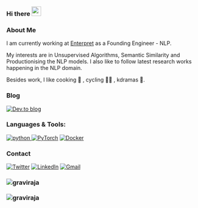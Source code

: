 ### Hi there <img src="https://raw.githubusercontent.com/MartinHeinz/MartinHeinz/master/wave.gif" width="25px">

<h3>About Me</h3>

I am currently working at [Enterpret](https://www.enterpret.com/) as a Founding Engineer - NLP.

My interests are in Unsupervised Algorithms, Semantic Similarity and Productionising the NLP models. I also like to follow latest research works happening in the NLP domain.

Besides work, I like cooking 🥘 , cycling 🚴‍♀️ , kdramas 🎥.


<h3 align="left"> Blog </h3>
 <a href="https://www.ravirajag.dev" target="_blank"><img alt="Dev.to blog" src="https://img.shields.io/badge/dev.to-0A0A0A?style=for-the-badge&logo=dev.to&logoColor=white" ></a>

  
<h3 align="left">Languages & Tools:</h3>

<p align="left">

<a href="https://www.python.org" target="_blank"> <img src="https://img.shields.io/badge/Python-14354C?style=for-the-badge&logo=python&logoColor=white" alt="python" /> </a>
<a href="https://pytorch.org/" target="_blank"> <img alt="PyTorch" src="https://img.shields.io/badge/PyTorch-%23EE4C2C.svg?style=for-the-badge&logo=PyTorch&logoColor=white" /></a>
<a href="https://www.docker.com/" target="_blank"> <img alt="Docker" src="https://img.shields.io/badge/docker-%230db7ed.svg?style=for-the-badge&logo=docker&logoColor=white"/></a>
  
</p>


<h3>Contact</h3>
<p>
<p>
  <a href="https://twitter.com/raviraja_ganta" target="_blank"><img alt="Twitter" src="https://img.shields.io/badge/twitter-%231DA1F2.svg?&style=for-the-badge&logo=twitter&logoColor=white" /></a> 
  <a href="https://www.linkedin.com/in/ravirajag/" target="_blank"><img alt="LinkedIn" src="https://img.shields.io/badge/linkedin-%230077B5.svg?&style=for-the-badge&logo=linkedin&logoColor=white" /></a>
  <a href="mailto:raviraja.ghanta@gmail.com"> <img alt="Gmail" src="https://img.shields.io/badge/Gmail-D14836?style=for-the-badge&logo=gmail&logoColor=white" />
     </a>
</p>

<h3>
<img align="left" src="https://github-readme-stats.vercel.app/api/top-langs/?username=graviraja&layout=compact&hide=html&theme=onedark" alt="graviraja" />
</h3>
<br />
<h3>
<img align="left" src="https://github-readme-stats.vercel.app/api?username=graviraja&show_icons=true&theme=onedark" alt="graviraja" />
</h3>

<!--
**graviraja/graviraja** is a ✨ _special_ ✨ repository because its `README.md` (this file) appears on your GitHub profile.

Here are some ideas to get you started:

- 🔭 I’m currently working on ...
- 🌱 I’m currently learning ...
- 👯 I’m looking to collaborate on ...
- 🤔 I’m looking for help with ...
- 💬 Ask me about ...
- 📫 How to reach me: ...
- 😄 Pronouns: ...
- ⚡ Fun fact: ...
-->

